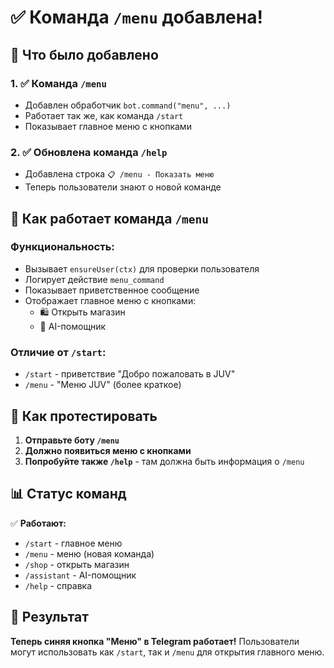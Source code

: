 # ✅ Команда `/menu` добавлена!

## 🔧 Что было добавлено

### 1. ✅ Команда `/menu`
- Добавлен обработчик `bot.command("menu", ...)`
- Работает так же, как команда `/start`
- Показывает главное меню с кнопками

### 2. ✅ Обновлена команда `/help`
- Добавлена строка `📋 /menu - Показать меню`
- Теперь пользователи знают о новой команде

## 🚀 Как работает команда `/menu`

### Функциональность:
- Вызывает `ensureUser(ctx)` для проверки пользователя
- Логирует действие `menu_command`
- Показывает приветственное сообщение
- Отображает главное меню с кнопками:
  - 🛍 Открыть магазин
  - 🤖 AI-помощник

### Отличие от `/start`:
- `/start` - приветствие "Добро пожаловать в JUV"
- `/menu` - "Меню JUV" (более краткое)

## 🧪 Как протестировать

1. **Отправьте боту `/menu`**
2. **Должно появиться меню с кнопками**
3. **Попробуйте также `/help`** - там должна быть информация о `/menu`

## 📊 Статус команд

✅ **Работают:**
- `/start` - главное меню
- `/menu` - меню (новая команда)
- `/shop` - открыть магазин
- `/assistant` - AI-помощник
- `/help` - справка

## 🎯 Результат

**Теперь синяя кнопка "Меню" в Telegram работает!**
Пользователи могут использовать как `/start`, так и `/menu` для открытия главного меню. 
